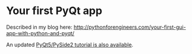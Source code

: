 # Your first PyQt app

Described in my blog here: http://pythonforengineers.com/your-first-gui-app-with-python-and-pyqt/

An updated [PyQt5/PySide2 tutorial is also available](https://www.learnpyqt.com/apps/simple-sales-tax-calculator/).
